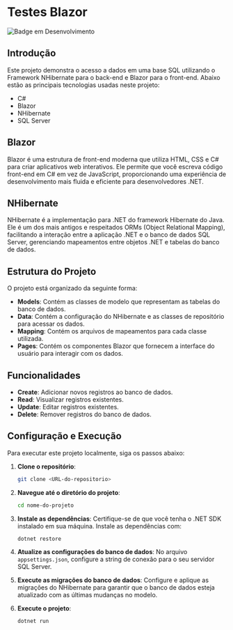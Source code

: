 # Testes Blazor

![Badge em Desenvolvimento](https://img.shields.io/static/v1?label=STATUS&message=FINALIZADO&color=GREEN&style=for-the-badge)

## Introdução
Este projeto demonstra o acesso a dados em uma base SQL utilizando o Framework NHibernate para o back-end e Blazor para o front-end. Abaixo estão as principais tecnologias usadas neste projeto:

* C#
* Blazor
* NHibernate
* SQL Server

## Blazor
Blazor é uma estrutura de front-end moderna que utiliza HTML, CSS e C# para criar aplicativos web interativos. Ele permite que você escreva código front-end em C# em vez de JavaScript, proporcionando uma experiência de desenvolvimento mais fluida e eficiente para desenvolvedores .NET.

## NHibernate
NHibernate é a implementação para .NET do framework Hibernate do Java. Ele é um dos mais antigos e respeitados ORMs (Object Relational Mapping), facilitando a interação entre a aplicação .NET e o banco de dados SQL Server, gerenciando mapeamentos entre objetos .NET e tabelas do banco de dados.

## Estrutura do Projeto
O projeto está organizado da seguinte forma:
* **Models**: Contém as classes de modelo que representam as tabelas do banco de dados.
* **Data**: Contém a configuração do NHibernate e as classes de repositório para acessar os dados.
* **Mapping**: Contém os arquivos de mapeamentos para cada classe utilizada.
* **Pages**: Contém os componentes Blazor que fornecem a interface do usuário para interagir com os dados.

## Funcionalidades
* **Create**: Adicionar novos registros ao banco de dados.
* **Read**: Visualizar registros existentes.
* **Update**: Editar registros existentes.
* **Delete**: Remover registros do banco de dados.

## Configuração e Execução
Para executar este projeto localmente, siga os passos abaixo:

1. **Clone o repositório**:
   ```bash
   git clone <URL-do-repositorio>
   ```

2. **Navegue até o diretório do projeto**:
   ```bash
   cd nome-do-projeto
   ```

3. **Instale as dependências**:
   Certifique-se de que você tenha o .NET SDK instalado em sua máquina. Instale as dependências com:
   ```bash
   dotnet restore
   ```

4. **Atualize as configurações do banco de dados**:
   No arquivo `appsettings.json`, configure a string de conexão para o seu servidor SQL Server.

5. **Execute as migrações do banco de dados**:
   Configure e aplique as migrações do NHibernate para garantir que o banco de dados esteja atualizado com as últimas mudanças no modelo.

6. **Execute o projeto**:
   ```bash
   dotnet run
   ```
